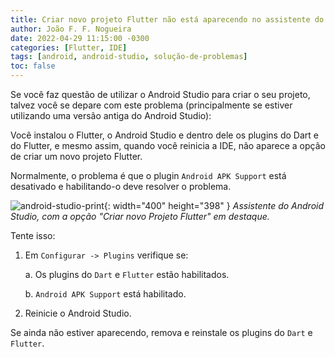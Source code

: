```yaml
---
title: Criar novo projeto Flutter não está aparecendo no assistente do Android Studio
author: João F. F. Nogueira
date: 2022-04-29 11:15:00 -0300
categories: [Flutter, IDE]
tags: [android, android-studio, solução-de-problemas]
toc: false
---
```


Se você faz questão de utilizar o Android Studio para criar o seu projeto, talvez você se depare com este problema (principalmente se estiver utilizando uma versão antiga do Android Studio):

Você instalou o Flutter, o Android Studio e dentro dele os plugins do Dart e do Flutter, e mesmo assim, quando você reinicia a IDE, não aparece a opção de criar um novo projeto Flutter.

Normalmente, o problema é que o plugin `Android APK Support` está desativado e habilitando-o deve resolver o problema.

   ![android-studio-print](/posts/2021-06-11-01.png){: width="400" height="398" }
_Assistente do Android Studio, com a opção "Criar novo Projeto Flutter" em destaque._

Tente isso:

1. Em `Configurar -> Plugins` verifique se:

   a. Os plugins do `Dart` e `Flutter` estão habilitados.

   b. `Android APK Support` está habilitado.

2. Reinicie o Android Studio.

Se ainda não estiver aparecendo, remova e reinstale os plugins do `Dart` e `Flutter`.
